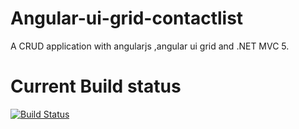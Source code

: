 # Angular-ui-grid-contactlist
A CRUD application with angularjs ,angular ui grid and .NET MVC 5. 

# Current Build status 

[![Build Status](https://travis-ci.org/Niladri24dutta/Angular-ui-grid-contactlist.svg?branch=master)](https://travis-ci.org/Niladri24dutta/Angular-ui-grid-contactlist)

